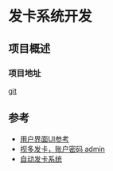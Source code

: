# 发卡系统开发

## 项目概述

### 项目地址

[git](https://github.com/joql/SendVitrualCard)

## 参考

- [用户界面UI参考](http://www.xx1q.com/)
- [视多发卡，账户密码 admin](http://demo.sdfaka.cc/admin.php/index/index.html)
- [自动发卡系统](http://www.yxa1024.com/)

